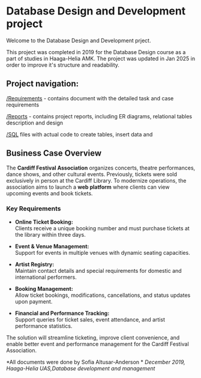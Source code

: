 # Database Design and Development project
Welcome to the Database Design and Development prject.

This project was completed in 2019 for the Database Design course as a part of studies in Haaga-Helia AMK. 
The project was updated in Jan 2025 in order to improve it's structure and readability.

## Project navigation:

[/Requirements](https://github.com/ndrsonya/database_development_project/tree/master/requirements) - contains document with the detailed task and case requirements

[/Reports](https://github.com/ndrsonya/database_development_project/tree/master/reports) - contains project reports, including ER diagrams, relational tables description and design

[/SQL](https://github.com/ndrsonya/database_development_project/tree/master/SQL) files with actual code to create tables, insert data and 


## Business Case Overview  

The **Cardiff Festival Association** organizes concerts, theatre performances, dance shows, and other cultural events. Previously, tickets were sold exclusively in person at the Cardiff Library. To modernize operations, the association aims to launch a **web platform** where clients can view upcoming events and book tickets.  

### Key Requirements  

- **Online Ticket Booking:**  
  Clients receive a unique booking number and must purchase tickets at the library within three days.  

- **Event & Venue Management:**  
  Support for events in multiple venues with dynamic seating capacities.  

- **Artist Registry:**  
  Maintain contact details and special requirements for domestic and international performers.  

- **Booking Management:**  
  Allow ticket bookings, modifications, cancellations, and status updates upon payment.  

- **Financial and Performance Tracking:**  
  Support queries for ticket sales, event attendance, and artist performance statistics.  

The solution will streamline ticketing, improve client convenience, and enable better event and performance management for the Cardiff Festival Association.
	
*All documents were done by Sofia Altusar-Anderson                 *
*December 2019, Haaga-Helia UAS,Database development and management*
